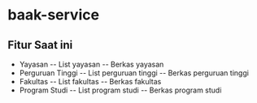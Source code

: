# baak-service

## Fitur Saat ini
- Yayasan
  -- List yayasan
  -- Berkas yayasan
- Perguruan Tinggi
  -- List perguruan tinggi
  -- Berkas perguruan tinggi
- Fakultas
  -- List fakultas
  -- Berkas fakultas
- Program Studi
  -- List program studi
  -- Berkas program studi
  
